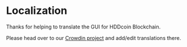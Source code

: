 # Localization

Thanks for helping to translate the GUI for HDDcoin Blockchain.

Please head over to our [Crowdin project](https://crowdin.com/project/hddcoin-blockchain/) and add/edit translations there.
